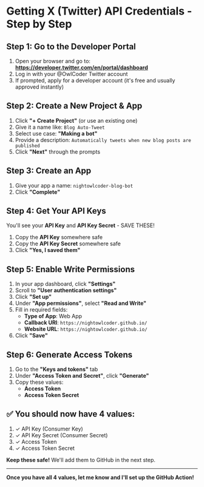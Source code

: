 # Getting X (Twitter) API Credentials - Step by Step

## Step 1: Go to the Developer Portal

1. Open your browser and go to: **https://developer.twitter.com/en/portal/dashboard**
2. Log in with your @OwlCoder Twitter account
3. If prompted, apply for a developer account (it's free and usually approved instantly)

## Step 2: Create a New Project & App

1. Click **"+ Create Project"** (or use an existing one)
2. Give it a name like: `Blog Auto-Tweet`
3. Select use case: **"Making a bot"**
4. Provide a description: `Automatically tweets when new blog posts are published`
5. Click **"Next"** through the prompts

## Step 3: Create an App

1. Give your app a name: `nightowlcoder-blog-bot`
2. Click **"Complete"**

## Step 4: Get Your API Keys

You'll see your **API Key** and **API Key Secret** - SAVE THESE!

1. Copy the **API Key** somewhere safe
2. Copy the **API Key Secret** somewhere safe
3. Click **"Yes, I saved them"**

## Step 5: Enable Write Permissions

1. In your app dashboard, click **"Settings"**
2. Scroll to **"User authentication settings"**
3. Click **"Set up"**
4. Under **"App permissions"**, select **"Read and Write"**
5. Fill in required fields:
   - **Type of App**: Web App
   - **Callback URI**: `https://nightowlcoder.github.io/`
   - **Website URL**: `https://nightowlcoder.github.io/`
6. Click **"Save"**

## Step 6: Generate Access Tokens

1. Go to the **"Keys and tokens"** tab
2. Under **"Access Token and Secret"**, click **"Generate"**
3. Copy these values:
   - **Access Token**
   - **Access Token Secret**

## ✅ You should now have 4 values:

1. ✓ API Key (Consumer Key)
2. ✓ API Key Secret (Consumer Secret)  
3. ✓ Access Token
4. ✓ Access Token Secret

**Keep these safe!** We'll add them to GitHub in the next step.

---

**Once you have all 4 values, let me know and I'll set up the GitHub Action!**
